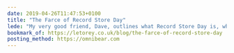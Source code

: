 ```yaml
---
date: 2019-04-26T11:47:53+0100
title: "The Farce of Record Store Day"
lede: "My very good friend, Dave, outlines what Record Store Day is, why movements like these are important, and why this particular once has fallen short. Wise words from seriously big fan of music."
bookmark_of: https://letorey.co.uk/blog/the-farce-of-record-store-day
posting_method: https://omnibear.com
---
```

